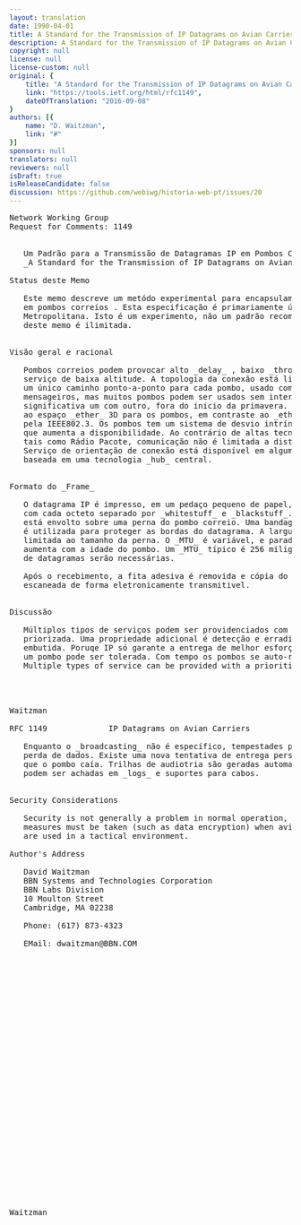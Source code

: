 ```yaml
---
layout: translation
date: 1990-04-01
title: A Standard for the Transmission of IP Datagrams on Avian Carriers
description: A Standard for the Transmission of IP Datagrams on Avian Carriers
copyright: null
license: null
license-custom: null
original: {
    title: "A Standard for the Transmission of IP Datagrams on Avian Carriers",
    link: "https://tools.ietf.org/html/rfc1149",
    dateOfTranslation: "2016-09-08"
}
authors: [{
    name: "D. Waitzman",
    link: "#"
}]
sponsors: null
translators: null
reviewers: null
isDraft: true
isReleaseCandidate: false
discussion: https://github.com/webiwg/historia-web-pt/issues/20
---
```


<pre>
Network Working Group                                        D. Waitzman
Request for Comments: 1149                                       BBN STC
                                                            1 April 1990

   Um Padrão para a Transmissão de Datagramas IP em Pombos Correios
   _A Standard for the Transmission of IP Datagrams on Avian Carriers_

Status deste Memo
   
   Este memo descreve um metódo experimental para encapsulamento de datagramas de IP
   em pombos correios . Esta especificação é primariamente útil em Redes de Área
   Metropolitana. Isto é um experimento, não um padrão recomendado. Distribuição
   deste memo é ilimitada.
 

Visão geral e racional

   Pombos correios podem provocar alto _delay_ , baixo _throughput_ e 
   serviço de baixa altitude. A topologia da conexão está limitada a
   um único caminho ponto-a-ponto para cada pombo, usado com padrão dos 
   mensageiros, mas muitos pombos podem ser usados sem interferência 
   significativa um com outro, fora do ínicio da primavera. Isto é devido
   ao espaço _ether_ 3D para os pombos, em contraste ao _ether_ 1D usado
   pela IEEE802.3. Os pombos tem um sistema de desvio intrínseco de colisão,
   que aumenta a disponibilidade. Ao contrário de altas tecnologias de rede,
   tais como Rádio Pacote, comunicação não é limitada a distância linha de visão.
   Serviço de orientação de conexão está disponível em algumas cidades, usualmente
   baseada em uma tecnologia _hub_ central.


Formato do _Frame_

   O datagrama IP é impresso, em um pedaço pequeno de papel, em hexadecimal,
   com cada octeto separado por _whitestuff_ e _blackstuff_. O rolo de papel
   está envolto sobre uma perna do pombo correio. Uma bandagem de fita adesiva
   é utilizada para proteger as bordas do datagrama. A largura da bandagem é 
   limitada ao tamanho da perna. O _MTU_ é variável, e paradoxalmente, geralmente
   aumenta com a idade do pombo. Um _MTU_ típico é 256 miligramas. Algumas plataformas
   de datagramas serão necessárias.

   Após o recebimento, a fita adesiva é removida e cópia do papel é oticalmente
   escaneada de forma eletronicamente transmitivel.
  

Discussão
   
   Múltiplos tipos de serviços podem ser providenciados com estrutura de poder
   priorizada. Uma propriedade adicional é detecção e erradicação de worm 
   embutida. Poruqe IP só garante a entrega de melhor esforço, perda de 
   um pombo pode ser tolerada. Com tempo os pombos se auto-regeneram.
   Multiple types of service can be provided with a prioritized pecking
   



Waitzman                                                        [Page 1]

RFC 1149             IP Datagrams on Avian Carriers         1 April 1990

   Enquanto o _broadcasting_ não é específico, tempestades podem causar
   perda de dados. Existe uma nova tentativa de entrega persistente, até
   que o pombo caía. Trilhas de audiotria são geradas automaticamentes, e 
   podem ser achadas em _logs_ e suportes para cabos.
   

Security Considerations

   Security is not generally a problem in normal operation, but special
   measures must be taken (such as data encryption) when avian carriers
   are used in a tactical environment.

Author's Address

   David Waitzman
   BBN Systems and Technologies Corporation
   BBN Labs Division
   10 Moulton Street
   Cambridge, MA 02238

   Phone: (617) 873-4323

   EMail: dwaitzman@BBN.COM





























Waitzman                                                        [Page 2]
</pre>